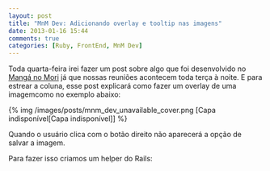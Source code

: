 ```yaml
---
layout: post
title: "MnM Dev: Adicionando overlay e tooltip nas imagens"
date: 2013-01-16 15:44
comments: true
categories: [Ruby, FrontEnd, MnM Dev]
---
```


Toda quarta-feira irei fazer um post sobre algo que foi desenvolvido no [Mangá no Mori](http://www.manganomori.com.br) já que nossas reuniões acontecem toda terça à noite. E para estrear a coluna, esse post explicará como fazer um overlay de uma imagemcomo no exemplo abaixo:

{% img /images/posts/mnm_dev_unavailable_cover.png [Capa indisponível[Capa indisponível]] %}

Quando o usuário clica com o botão direito não aparecerá a opção de salvar a imagem.
<!-- more -->

Para fazer isso criamos um helper do Rails:

